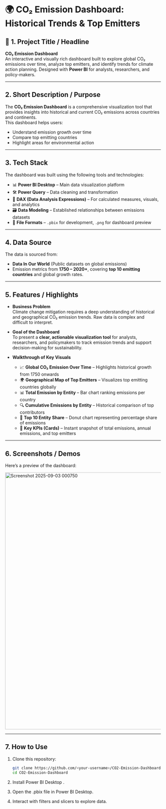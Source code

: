 # 🌍 CO₂ Emission Dashboard: Historical Trends & Top Emitters

## 📌 1. Project Title / Headline
**CO₂ Emission Dashboard**  
An interactive and visually rich dashboard built to explore global CO₂ emissions over time, analyze top emitters, and identify trends for climate action planning. Designed with **Power BI** for analysts, researchers, and policy-makers.

---

##  2. Short Description / Purpose
The **CO₂ Emission Dashboard** is a comprehensive visualization tool that provides insights into historical and current CO₂ emissions across countries and continents.  
This dashboard helps users:
- Understand emission growth over time
- Compare top emitting countries
- Highlight areas for environmental action

---

##  3. Tech Stack
The dashboard was built using the following tools and technologies:  
- 📊 **Power BI Desktop** – Main data visualization platform  
- 🛠 **Power Query** – Data cleaning and transformation  
- 🔢 **DAX (Data Analysis Expressions)** – For calculated measures, visuals, and analytics  
- 🗃 **Data Modeling** – Established relationships between emissions datasets  
- 📝 **File Formats** – `.pbix` for development, `.png` for dashboard preview  

---

##  4. Data Source
The data is sourced from:  
- **Data In Our World** (Public datasets on global emissions)  
- Emission metrics from **1750 – 2020+**, covering **top 10 emitting countries** and global growth rates.  

---

##  5. Features / Highlights

- **Business Problem**  
  Climate change mitigation requires a deep understanding of historical and geographical CO₂ emission trends. Raw data is complex and difficult to interpret.  

- **Goal of the Dashboard**  
  To present a **clear, actionable visualization tool** for analysts, researchers, and policymakers to track emission trends and support decision-making for sustainability.  

- **Walkthrough of Key Visuals**
  - 📈 **Global CO₂ Emission Over Time** – Highlights historical growth from 1750 onwards  
  - 🌍 **Geographical Map of Top Emitters** – Visualizes top emitting countries globally  
  - 📊 **Total Emission by Entity** – Bar chart ranking emissions per country  
  - 🔍 **Cumulative Emissions by Entity** – Historical comparison of top contributors  
  - 🎯 **Top 10 Entity Share** – Donut chart representing percentage share of emissions  
  - 🧩 **Key KPIs (Cards)** – Instant snapshot of total emissions, annual emissions, and top emitters  

---

##  6. Screenshots / Demos
Here’s a preview of the dashboard:  

<img width="1501" height="831" alt="Screenshot 2025-09-03 000750" src="https://github.com/user-attachments/assets/f5417e69-b5de-48f4-b4c8-4069ca246eff" />

---

##  7. How to Use
1. Clone this repository:
   ```bash
   git clone https://github.com/<your-username>/CO2-Emission-Dashboard.git
   cd CO2-Emission-Dashboard

2. Install Power BI Desktop
.

3. Open the .pbix file in Power BI Desktop.

4. Interact with filters and slicers to explore data.
